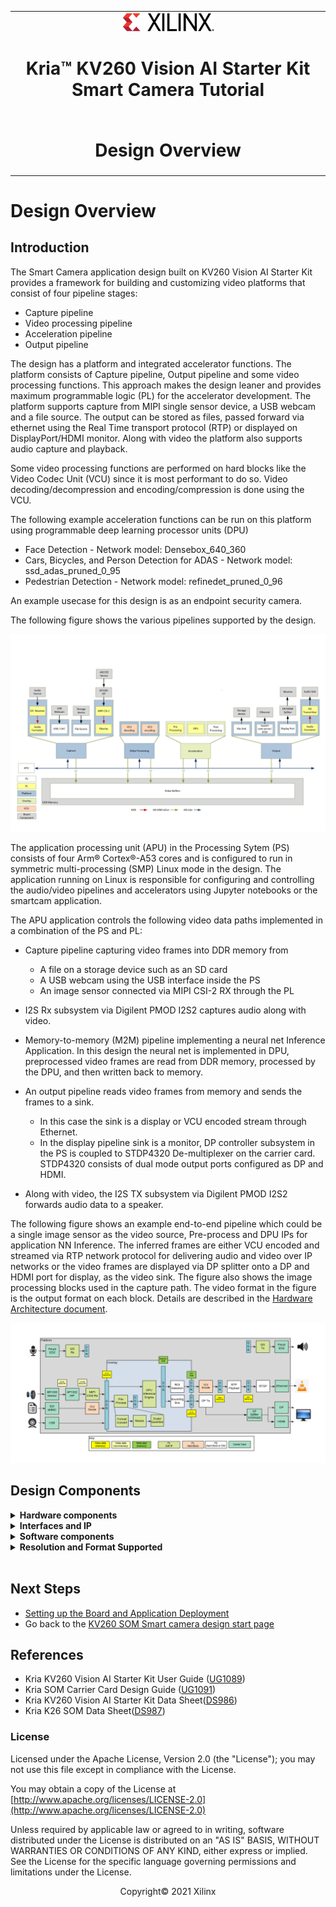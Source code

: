 ﻿<table class="sphinxhide">
 <tr>
   <td align="center"><img src="../../media/xilinx-logo.png" width="30%"/><h1> Kria&trade; KV260 Vision AI Starter Kit Smart Camera Tutorial</h1>
   </td>
 </tr>
 <tr>
 <td align="center"><h1> Design Overview </h1>

 </td>
 </tr>
</table>

# Design Overview

## Introduction

The Smart Camera application design built on KV260 Vision AI Starter Kit provides a framework for building and customizing video platforms that consist of four pipeline stages:

* Capture pipeline
* Video processing pipeline
* Acceleration pipeline
* Output pipeline

The design has a platform and integrated accelerator functions. The platform consists of Capture pipeline, Output pipeline and some video processing functions. This approach makes the design leaner and provides maximum programmable logic (PL) for the accelerator development. The platform supports capture from MIPI single sensor device, a USB webcam and a file source. The output can be stored as files, passed forward via ethernet using the Real Time transport protocol (RTP) or displayed on DisplayPort/HDMI monitor. Along with video the platform also supports audio capture and playback.

Some video processing functions are performed on hard blocks like the Video Codec Unit (VCU) since it is most performant to do so. Video decoding/decompression and encoding/compression is done using the VCU.

The following example acceleration functions can be run on this platform using programmable deep learning processor units (DPU)

* Face Detection  - Network model: Densebox_640_360
* Cars, Bicycles, and Person Detection for ADAS -  Network model: ssd_adas_pruned_0_95
* Pedestrian Detection - Network model: refinedet_pruned_0_96

An example usecase for this design is as an endpoint security camera.

The following figure shows the various pipelines supported by the design.

![Pipelines Supported](../../media/pipelines.png)

The application processing unit (APU) in the Processing Sytem (PS) consists of four Arm&reg; Cortex&reg;-A53 cores and is configured to run in symmetric multi-processing (SMP) Linux mode in the  design. The application running on Linux is responsible for configuring and controlling the audio/video pipelines and accelerators using Jupyter notebooks or the smartcam application.


The APU application controls the following video data paths implemented in a combination of the PS and PL:

* Capture pipeline capturing video frames into DDR memory from
  * A file on a storage device such as an SD card
  * A USB webcam using the USB interface inside the PS
  * An image sensor connected via MIPI CSI-2 RX through the PL

* I2S Rx subsystem via Digilent PMOD I2S2 captures audio along with video.

* Memory-to-memory (M2M) pipeline implementing a neural net Inference Application. In this design the neural net is implemented in DPU, preprocessed video frames are read from DDR memory, processed by the DPU, and then written back to memory.

* An output pipeline reads video frames from memory and sends the frames to a sink.
  * In this case the sink is a display or VCU encoded stream through Ethernet.
  * In the display pipeline sink is a monitor, DP controller subsystem in the PS is coupled to STDP4320 De-multiplexer on the carrier card. STDP4320 consists of dual mode output ports configured as DP and HDMI.

* Along with video, the I2S TX subsystem via Digilent PMOD I2S2 forwards audio data to a speaker.

The following figure shows an example end-to-end pipeline which could be a single image sensor as the video source, Pre-process and DPU IPs for application NN Inference. The inferred frames are either VCU encoded and streamed via RTP network protocol for delivering audio and video over IP networks or the video frames are displayed via DP splitter onto a DP and HDMI port for display, as the video sink. The figure also shows the image processing blocks used in the capture path. The video format in the figure is the output format on each block. Details are described in the [Hardware Architecture document](hw_arch_platform.md).

![End to end example pipelines](../../media/end_to_end_pp.png)

## Design Components

<details>
 <summary><b>Hardware components</b></summary>

  * KV260 Vision AI Starter Kit including
    * On Semi AP1302 Image Signal Processor (https://www.onsemi.com/products/sensors/image-sensors-processors/image-processors/ap1302) on the carrier card
    * HDMI-DP splitter on the carrier card
    * On Semi AR1335 CMOS Image sensor (https://www.onsemi.com/products/sensors/image-sensors-processors/image-sensors/ar1335)
    * Digilent's Pmod™ I2S2 Stereo Audio Input and Output (https://store.digilentinc.com/pmod-i2s2-stereo-audio-input-and-output/)

</details>

<details>
 <summary><b>Interfaces and IP</b></summary>

* Video inputs
   * File
   * USB webcam
   * MIPI CSI-2 Rx
* Video outputs
   * DisplayPort/ HDMI
   * File
   * Ethernet - Jupyter notebook/RTSP
* Audio inputs
   * I2S receiver
* Audio outputs
   * I2S transmitter
* Video processing
   * VCU decoding and encoding
   * Accelerator functions on DPU
   * PL and PS based pre and post processing specific to a accelerator function
* Auxiliary Peripherals
   * QSPI
   * SD
   * I2C
   * UART
   * Ethernet
   * General purpose I/O (GPIO)

</details>

<details>
 <summary><b>Software components</b></summary>

* Operating system
   * APU: SMP Linux
* Linux kernel subsystems
   * Video source: Video4 Linux (V4L2)
   * Display: Direct Rendering Manager (DRM)/Kernel Mode Setting (KMS)
* Linux user space frameworks
   * Jupyter
   * GStreamer / Xilinx VVAS
   * Vitis AI
   * Xilinx run-time (XRT)

 </details>

 <details>
 <summary><b>Resolution and Format Supported</b></summary>

* Resolutions
   * 1080p30
   * 2160p30
   * Lower resolution and lower frame rates for USB and file I/O
* Pixel format
   * YUV 4:2:0 (NV12)
 </details>
&nbsp;

## Next Steps

* [Setting up the Board and Application Deployment](app_deployment.md)
* Go back to the [KV260 SOM Smart camera design start page](../smartcamera_landing)

## References

* Kria KV260 Vision AI Starter Kit User Guide ([UG1089](https://www.xilinx.com/cgi-bin/docs/rdoc?t=som-doc;v=latest;d=ug1089-kv260-starter-kit.pdf))
* Kria SOM Carrier Card Design Guide ([UG1091](https://www.xilinx.com/cgi-bin/docs/rdoc?t=som-doc;d=ug1091-carrier-card-design.pdf))
* Kria KV260 Vision AI Starter Kit Data Sheet([DS986](https://www.xilinx.com/cgi-bin/docs/ndoc?t=data_sheets;d=ds986-kv260-starter-kit.pdf))
* Kria K26 SOM Data Sheet([DS987]( https://www.xilinx.com/cgi-bin/docs/ndoc?t=data_sheets;d=ds987-k26-som.pdf))


### License

Licensed under the Apache License, Version 2.0 (the "License"); you may not use this file except in compliance with the License.

You may obtain a copy of the License at
[http://www.apache.org/licenses/LICENSE-2.0](http://www.apache.org/licenses/LICENSE-2.0)


Unless required by applicable law or agreed to in writing, software distributed under the License is distributed on an "AS IS" BASIS, WITHOUT WARRANTIES OR CONDITIONS OF ANY KIND, either express or implied. See the License for the specific language governing permissions and limitations under the License.

<p align="center">Copyright&copy; 2021 Xilinx</p>
